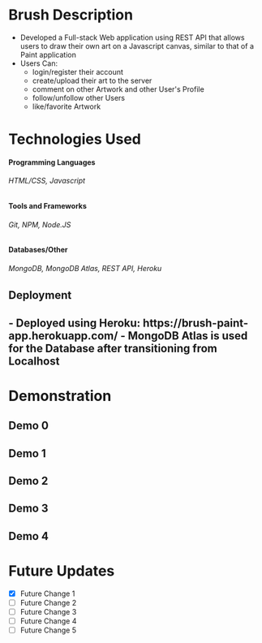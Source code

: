 # Brush Description
  - Developed a Full-stack Web application using REST API that allows users to draw their own art on a Javascript canvas, similar to that of a Paint application
  - Users Can:
    - login/register their account
    - create/upload their art to the server
    - comment on other Artwork and other User's Profile
    - follow/unfollow other Users
    - like/favorite Artwork
  
# Technologies Used
<h4> Programming Languages </h4> 
    <h6> HTML/CSS, Javascript </h6>
<h4> Tools and Frameworks </h4> 
    <h6> Git, NPM, Node.JS </h6>
  
<h4> Databases/Other </h4> 
    <h6> MongoDB, MongoDB Atlas, REST API, Heroku </h6> 

<h2> Deployment <h2>
  - Deployed using Heroku: https://brush-paint-app.herokuapp.com/
  - MongoDB Atlas is used for the Database after transitioning from Localhost


# Demonstration #
  <h2> Demo 0 <h2>
  <h2> Demo 1 <h2>
  <h2> Demo 2 <h2>
  <h2> Demo 3 <h2>
  <h2> Demo 4 <h2>
    
    
# Future Updates #
  - [x] Future Change 1
  - [ ] Future Change 2
  - [ ] Future Change 3
  - [ ] Future Change 4
  - [ ] Future Change 5
